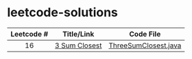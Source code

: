 # leetcode-solutions

| Leetcode # | Title/Link | Code File|
|:---:| :-------------: | :---------: | 
| 16 | [3 Sum Closest](https://leetcode.com/problems/3sum-closest/) | [ThreeSumClosest.java](https://github.com/jain-abhishek/leetcode-solutions/blob/master/ThreeSumClosest.java) |
